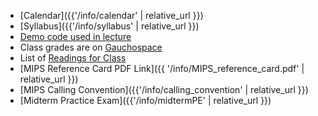 * [Calendar]({{'/info/calendar' | relative_url }})
* [Syllabus]({{'/info/syllabus' | relative_url }})
* [Demo code used in lecture](http://cs.ucsb.edu/~zmatni/cs64w19/demos/)
* Class grades are on [Gauchospace](https://gauchospace.ucsb.edu)
* List of [Readings for Class](http://cs.ucsb.edu/~zmatni/cs64w19/documentation/handouts/)
* <i class="far fa-file-pdf"></i> [MIPS Reference Card PDF Link]({{ '/info/MIPS_reference_card.pdf' | relative_url }})
* [MIPS Calling Convention]({{'/info/calling_convention' | relative_url }})
* [Midterm Practice Exam]({{'/info/midtermPE' | relative_url }})

<!---
   * <i class="far fa-file-pdf"></i> [Midterm]({{'/info/PracticeMidtermExam.pdf' | relative_url }})
   * <i class="far fa-file-pdf"></i> [Final]({{'/info/PracticeFinalExam.pdf' | relative_url }})
   -->
